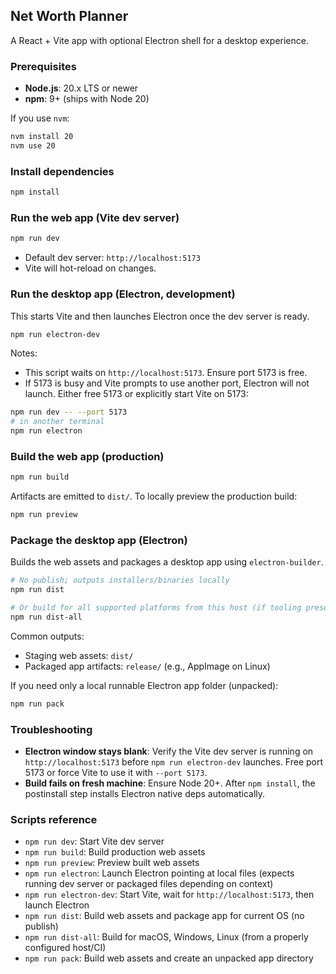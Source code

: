 ## Net Worth Planner

A React + Vite app with optional Electron shell for a desktop experience.

### Prerequisites

- **Node.js**: 20.x LTS or newer
- **npm**: 9+ (ships with Node 20)

If you use `nvm`:

```bash
nvm install 20
nvm use 20
```

### Install dependencies

```bash
npm install
```

### Run the web app (Vite dev server)

```bash
npm run dev
```

- Default dev server: `http://localhost:5173`
- Vite will hot-reload on changes.

### Run the desktop app (Electron, development)

This starts Vite and then launches Electron once the dev server is ready.

```bash
npm run electron-dev
```

Notes:
- This script waits on `http://localhost:5173`. Ensure port 5173 is free.
- If 5173 is busy and Vite prompts to use another port, Electron will not launch. Either free 5173 or explicitly start Vite on 5173:

```bash
npm run dev -- --port 5173
# in another terminal
npm run electron
```

### Build the web app (production)

```bash
npm run build
```

Artifacts are emitted to `dist/`. To locally preview the production build:

```bash
npm run preview
```

### Package the desktop app (Electron)

Builds the web assets and packages a desktop app using `electron-builder`.

```bash
# No publish; outputs installers/binaries locally
npm run dist

# Or build for all supported platforms from this host (if tooling present)
npm run dist-all
```

Common outputs:
- Staging web assets: `dist/`
- Packaged app artifacts: `release/` (e.g., AppImage on Linux)

If you need only a local runnable Electron app folder (unpacked):

```bash
npm run pack
```

### Troubleshooting

- **Electron window stays blank**: Verify the Vite dev server is running on `http://localhost:5173` before `npm run electron-dev` launches. Free port 5173 or force Vite to use it with `--port 5173`.
- **Build fails on fresh machine**: Ensure Node 20+. After `npm install`, the postinstall step installs Electron native deps automatically.

### Scripts reference

- `npm run dev`: Start Vite dev server
- `npm run build`: Build production web assets
- `npm run preview`: Preview built web assets
- `npm run electron`: Launch Electron pointing at local files (expects running dev server or packaged files depending on context)
- `npm run electron-dev`: Start Vite, wait for `http://localhost:5173`, then launch Electron
- `npm run dist`: Build web assets and package app for current OS (no publish)
- `npm run dist-all`: Build for macOS, Windows, Linux (from a properly configured host/CI)
- `npm run pack`: Build web assets and create an unpacked app directory


